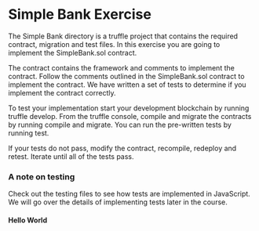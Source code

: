 # Simple Bank Exercise

The Simple Bank directory is a truffle project that contains the required contract, migration and test files. In this exercise you are going to implement the SimpleBank.sol contract.

The contract contains the framework and comments to implement the contract. Follow the comments outlined in the SimpleBank.sol contract to implement the contract. We have written a set of tests to determine if you implement the contract correctly. 

To test your implementation start your development blockchain by running truffle develop. From the truffle console, compile and migrate the contracts by running compile and migrate. You can run the pre-written tests by running test.

If your tests do not pass, modify the contract, recompile, redeploy and retest. Iterate until all of the tests pass.


### A note on testing

Check out the testing files to see how tests are implemented in JavaScript. We will go over the details of implementing tests later in the course.


#### Hello World
